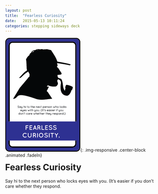 ```yaml
---
layout: post
title:  "Fearless Curiosity"
date:   2015-05-13 10:11:24
categories: stepping sideways deck
---
```

![Fearless Curiosity Card](https://github.com/steppingsideways/steppingsideways.github.io/blob/master/images/fearless_curiosity.png?raw=true){: .img-responsive .center-block .animated .fadeIn}

<div class="row">
	<div class="animated fadeIn col-md-12">
		<h1 style="margin-top:0px;">Fearless Curiosity</h1>
		Say hi to the next person who locks eyes with you. (It’s easier if you don’t care whether they respond.
	</div>
</div>